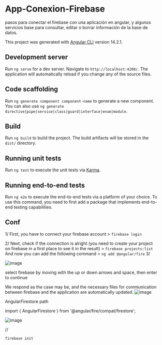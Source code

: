 # App-Conexion-Firebase
pasos para conectar el firebase con una aplicación en angular, y algunos servicios base para  consultar, editar o borrar información de la base de datos.

This project was generated with [Angular CLI](https://github.com/angular/angular-cli) version 14.2.1.

## Development server

Run `ng serve` for a dev server. Navigate to `http://localhost:4200/`. The application will automatically reload if you change any of the source files.

## Code scaffolding

Run `ng generate component component-name` to generate a new component. You can also use `ng generate directive|pipe|service|class|guard|interface|enum|module`.

## Build

Run `ng build` to build the project. The build artifacts will be stored in the `dist/` directory.

## Running unit tests

Run `ng test` to execute the unit tests via [Karma](https://karma-runner.github.io).

## Running end-to-end tests

Run `ng e2e` to execute the end-to-end tests via a platform of your choice. To use this command, you need to first add a package that implements end-to-end testing capabilities.

## Conf


1/ First, you have to connect your firebase account > `firebase login`

2/ Next, check if the connection is alright (you need to create your project on firebase in a first place to see it in the result) > `firebase projects:list`
 And now you can add the following command > `ng add @angular/fire`
3/ 

![image](https://user-images.githubusercontent.com/26114322/190281368-ec2ad2bb-a4cf-4e9d-814b-d73742570187.png)

select firebase by moving with the up or down arrows and space, then enter to continue

We respond as the case may be, and the necessary files for communication between firebase and the application are automatically updated.
![image](https://user-images.githubusercontent.com/26114322/190281879-854f5fff-42a1-4680-900e-0ca2d7dd8a68.png)

AngularFirestore path


import { AngularFirestore } from '@angular/fire/compat/firestore';

![image](https://user-images.githubusercontent.com/26114322/190282205-f26c481a-4177-46ad-befa-497211529e9d.png)

//

`firebase init`




